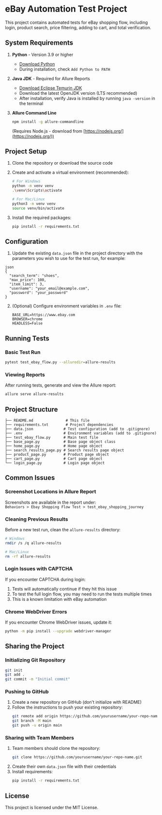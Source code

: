 # eBay Automation Test Project

This project contains automated tests for eBay shopping flow, including login, product search, price filtering, adding to cart, and total verification.

## System Requirements

1. **Python** - Version 3.9 or higher
   - [Download Python](https://www.python.org/downloads/)
   - During installation, check `Add Python to PATH`

2. **Java JDK** - Required for Allure Reports
   - [Download Eclipse Temurin JDK](https://adoptium.net/en-GB/)
   - Download the latest OpenJDK version (LTS recommended)
   - After installation, verify Java is installed by running `java -version` in the terminal

3. **Allure Command Line**
   ```bash
   npm install -g allure-commandline
   ```
   (Requires Node.js - download from [https://nodejs.org/](https://nodejs.org/))

## Project Setup

1. Clone the repository or download the source code
2. Create and activate a virtual environment (recommended):
   ```bash
   # For Windows
   python -m venv venv
   .\venv\Scripts\activate
   
   # For Mac/Linux
   python3 -m venv venv
   source venv/bin/activate
   ```

3. Install the required packages:
   ```bash
   pip install -r requirements.txt
   ```

## Configuration

 1. Update the existing `data.json` file in the project directory with the parameters you wish to use for the test run, for example:
   ```
   json
   {
     "search_term": "shoes",
     "max_price": 100,
     "item_limit": 3,
     "username": "your_email@example.com",
     "password": "your_password"
   }
   ```

2. (Optional) Configure environment variables in `.env` file:
   ```
   BASE_URL=https://www.ebay.com
   BROWSER=chrome
   HEADLESS=False
   ```

## Running Tests

### Basic Test Run
```bash
pytest test_ebay_flow.py --alluredir=allure-results
```

### Viewing Reports
After running tests, generate and view the Allure report:
```bash
allure serve allure-results
```

## Project Structure

```
├── README.md               # This file
├── requirements.txt        # Project dependencies
├── data.json              # Test configuration (add to .gitignore)
├── .env                   # Environment variables (add to .gitignore)
├── test_ebay_flow.py      # Main test file
├── base_page.py           # Base page object class
├── home_page.py           # Home page object
├── search_results_page.py # Search results page object
├── product_page.py        # Product page object
├── cart_page.py           # Cart page object
└── login_page.py          # Login page object
```

## Common Issues

### Screenshot Locations in Allure Report
Screenshots are available in the report under:  
`Behaviors > Ebay Shopping Flow Test > test_ebay_shopping_journey`

### Cleaning Previous Results
Before a new test run, clean the `allure-results` directory:
```bash
# Windows
rmdir /s /q allure-results

# Mac/Linux
rm -rf allure-results
```

### Login Issues with CAPTCHA
If you encounter CAPTCHA during login:
1. Tests will automatically continue if they hit this issue
2. To test the full login flow, you may need to run the tests multiple times
3. This is a known limitation with eBay automation

### Chrome WebDriver Errors
If you encounter Chrome WebDriver issues, update it:
```bash
python -m pip install --upgrade webdriver-manager
```

## Sharing the Project

### Initializing Git Repository
```bash
git init
git add .
git commit -m "Initial commit"
```

### Pushing to GitHub
1. Create a new repository on GitHub (don't initialize with README)
2. Follow the instructions to push your existing repository:
   ```bash
   git remote add origin https://github.com/yourusername/your-repo-name.git
   git branch -M main
   git push -u origin main
   ```

### Sharing with Team Members
1. Team members should clone the repository:
   ```bash
   git clone https://github.com/yourusername/your-repo-name.git
   ```
2. Create their own `data.json` file with their credentials
3. Install requirements:
   ```bash
   pip install -r requirements.txt
   ```

## License
This project is licensed under the MIT License.

